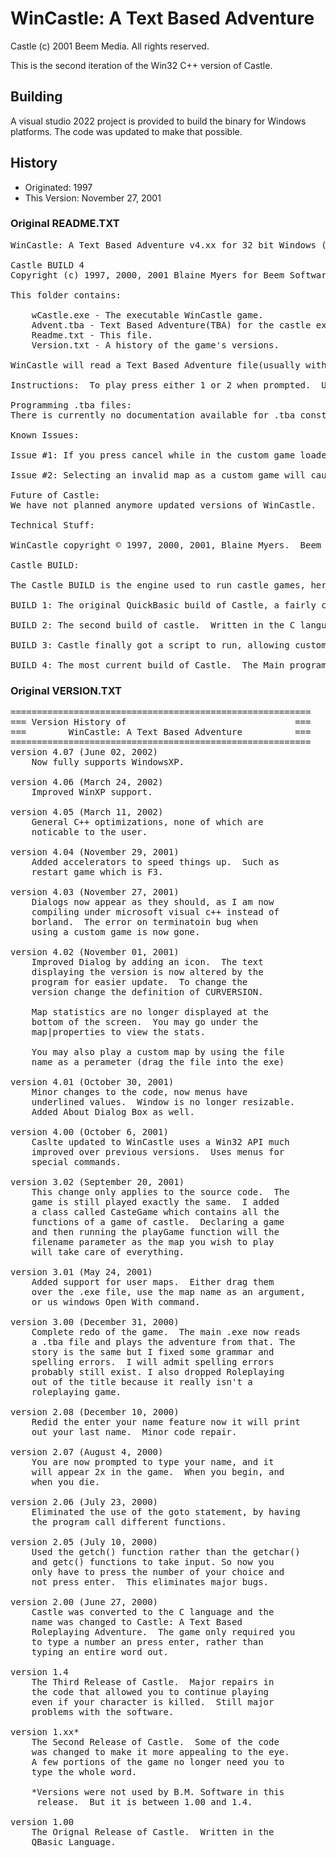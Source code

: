 # WinCastle: A Text Based Adventure
Castle (c) 2001 Beem Media. All rights reserved.

This is the second iteration of the Win32 C++ version of Castle.

## Building

A visual studio 2022 project is provided to build the binary for Windows
platforms. The code was updated to make that possible.

## History

* Originated: 1997
* This Version: November 27, 2001

### Original README.TXT
<pre>
WinCastle: A Text Based Adventure v4.xx for 32 bit Windows (Windows 9X, ME, 2000, XP)

Castle BUILD 4
Copyright (c) 1997, 2000, 2001 Blaine Myers for Beem Software

This folder contains:

	wCastle.exe - The executable WinCastle game.
	Advent.tba - Text Based Adventure(TBA) for the castle executable.
	Readme.txt - This file.
	Version.txt - A history of the game's versions.

WinCastle will read a Text Based Adventure file(usually with extension .tba) and run it.

Instructions:  To play press either 1 or 2 when prompted.  Use the game|restart menu command to restart your current game.  To play a custom map use game|custom... and select a valid .tba file.

Programming .tba files:
There is currently no documentation available for .tba construction.  I might write one someday.

Known Issues:

Issue #1: If you press cancel while in the custom game loader then use the restart feature the program will mysteriously terminate.  This does not occur under Windows XP.

Issue #2: Selecting an invalid map as a custom game will cause random errors.

Future of Castle:
We have not planned anymore updated versions of WinCastle.  Though, we do admit we would like to add a few more featurs to the Castle script.  Namely: The ability to take user input  strings (ie. a name, or a number).  The ability to use simple mathmatics within an adventure (ie. a score, or an amount of cash).  The ability to make more than two choices.  The ability to use mouse to make choices.  Music.  The ability to display a picture during an adventure.

Technical Stuff:

WinCastle copyright © 1997, 2000, 2001, Blaine Myers.  Beem Software, Castle, Castle BUILD, Castle Script, WinCastle and their respective logos are trademarks or registered trademarks of Blaine Myers in the U.S. and/or other countries.  Beem Software is a division of Blaine Myers.  All other trademarks belong to their respective owners.

Castle BUILD:

The Castle BUILD is the engine used to run castle games, here is some information about all the BUILD's

BUILD 1: The original QuickBasic build of Castle, a fairly crude, very outdated text adventure.  Had extensive use of the obsolete GOTO statement.  BUILD 1 is any 1.xx version of Castle.

BUILD 2: The second build of castle.  Written in the C language it had a much better interface.  The user was no longer required to type in commands.  Only hit a single keystroke.  Story was somewhat rewritten, lots of spelling mistakes corrected.  Build 2 is any 2.xx version of castle.

BUILD 3: Castle finally got a script to run, allowing custom text adventures.  The script was simple and worked very effectively with four different functions.  Build 3 is versions 3.xx.

BUILD 4: The most current build of Castle.  The Main program was renamed WinCastle instead of just Castle.  Now Castle is in a Win32 API supporting win 9x and probably ME.  Uses the same script as BUILD 3 and most parts of the game functions are the same.  Advantages are that it uses menus to control the special features in the game.  BUILD 4 is version 4.xx of Castle.
</pre>

### Original VERSION.TXT
<pre>
=========================================================
=== Version History of                                ===
===        WinCastle: A Text Based Adventure          ===
=========================================================
version 4.07 (June 02, 2002)
	Now fully supports WindowsXP.

version 4.06 (March 24, 2002)
	Improved WinXP support.

version 4.05 (March 11, 2002)
	General C++ optimizations, none of which are
	noticable to the user.

version 4.04 (November 29, 2001)
	Added accelerators to speed things up.  Such as
	restart game which is F3.

version 4.03 (November 27, 2001)
	Dialogs now appear as they should, as I am now
	compiling under microsoft visual c++ instead of
	borland.  The error on terminatoin bug when
	using a custom game is now gone.

version 4.02 (November 01, 2001)
	Improved Dialog by adding an icon.  The text
	displaying the version is now altered by the
	program for easier update.  To change the
	version change the definition of CURVERSION.
	
	Map statistics are no longer displayed at the
	bottom of the screen.  You may go under the
	map|properties to view the stats.

	You may also play a custom map by using the file
	name as a perameter (drag the file into the exe)

version 4.01 (October 30, 2001)
	Minor changes to the code, now menus have
	underlined values.  Window is no longer resizable.
	Added About Dialog Box as well.

version 4.00 (October 6, 2001)
	Caslte updated to WinCastle uses a Win32 API much
	improved over previous versions.  Uses menus for
	special commands.

version 3.02 (September 20, 2001)
	This change only applies to the source code.  The
	game is still played exactly the same.  I added
	a class called CasteGame which contains all the
	functions of a game of castle.  Declaring a game
	and then running the playGame function will the
	filename parameter as the map you wish to play
	will take care of everything.

version 3.01 (May 24, 2001)
	Added support for user maps.  Either drag them
	over the .exe file, use the map name as an argument,
	or us windows Open With command.

version 3.00 (December 31, 2000)
	Complete redo of the game.  The main .exe now reads
	a .tba file and plays the adventure from that. The
	story is the same but I fixed some grammar and
	spelling errors.  I will admit spelling errors
	probably still exist. I also dropped Roleplaying
	out of the title because it really isn't a
	roleplaying game.

version 2.08 (December 10, 2000)
	Redid the enter your name feature now it will print
	out your last name.  Minor code repair.

version 2.07 (August 4, 2000)
	You are now prompted to type your name, and it 
	will appear 2x in the game.  When you begin, and
	when you die.

version 2.06 (July 23, 2000)
	Eliminated the use of the goto statement, by having
	the program call different functions.

version 2.05 (July 10, 2000)
	Used the getch() function rather than the getchar()
	and getc() functions to take input. So now you
	only have to press the number of your choice and
	not press enter.  This eliminates major bugs.

version 2.00 (June 27, 2000)
	Castle was converted to the C language and the 
	name was changed to Castle: A Text Based 
	Roleplaying Adventure.  The game only required you
	to type a number an press enter, rather than 
	typing an entire word out.

version 1.4
	The Third Release of Castle.  Major repairs in 
	the code that allowed you to continue playing 
	even if your character is killed.  Still major 
	problems with the software.

version 1.xx*
	The Second Release of Castle.  Some of the code
	was changed to make it more appealing to the eye.
	A few portions of the game no longer need you to
	type the whole word.

	*Versions were not used by B.M. Software in this
	 release.  But it is between 1.00 and 1.4.

version 1.00
	The Orignal Release of Castle.  Written in the
	QBasic Language.
</pre>
